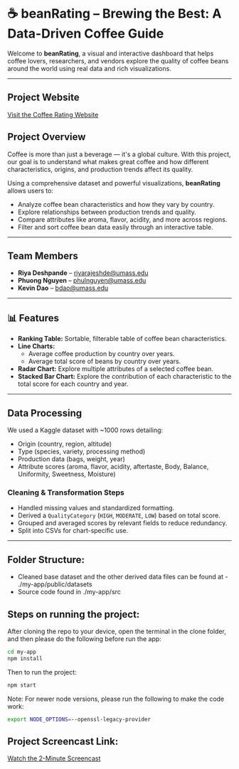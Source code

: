 # ☕ beanRating – Brewing the Best: A Data-Driven Coffee Guide

Welcome to **beanRating**, a visual and interactive dashboard that helps coffee lovers, researchers, and vendors explore the quality of coffee beans around the world using real data and rich visualizations.

---

## Project Website  
[Visit the Coffee Rating Website](https://cynic10.github.io/CS_571_beanRating/)

## Project Overview

Coffee is more than just a beverage — it's a global culture. With this project, our goal is to understand what makes great coffee and how different characteristics, origins, and production trends affect its quality.

Using a comprehensive dataset and powerful visualizations, **beanRating** allows users to:
- Analyze coffee bean characteristics and how they vary by country.
- Explore relationships between production trends and quality.
- Compare attributes like aroma, flavor, acidity, and more across regions.
- Filter and sort coffee bean data easily through an interactive table.

---

## Team Members

- **Riya Deshpande** – [riyarajeshde@umass.edu](mailto:riyarajeshde@umass.edu)
- **Phuong Nguyen** – [phulnguyen@umass.edu](mailto:phulnguyen@umass.edu)
- **Kevin Dao** – [bdao@umass.edu](mailto:bdao@umass.edu)

---

## 📊 Features

- **Ranking Table:** Sortable, filterable table of coffee bean characteristics.
- **Line Charts:** 
  - Average coffee production by country over years.
  - Average total score of beans by country over years.
- **Radar Chart:**  Explore multiple attributes of a selected coffee bean.
- **Stacked Bar Chart:** Explore the contribution of each characteristic to the total score for each country and year.

---

## Data Processing

We used a Kaggle dataset with ~1000 rows detailing:
- Origin (country, region, altitude)
- Type (species, variety, processing method)
- Production data (bags, weight, year)
- Attribute scores (aroma, flavor, acidity, aftertaste, Body, Balance, Uniformity, Sweetness,	Moisture)

### Cleaning & Transformation Steps
- Handled missing values and standardized formatting.
- Derived a `QualityCategory` (`HIGH`, `MODERATE`, `LOW`) based on total score.
- Grouped and averaged scores by relevant fields to reduce redundancy.
- Split into CSVs for chart-specific use.

---

## Folder Structure:

- Cleaned base dataset and the other derived data files can be found at - ./my-app/public/datasets
- Source code found in ./my-app/src

## Steps on running the project:
After cloning the repo to your device, open the terminal in the clone folder, and then please do the following before run the app:
```bash
cd my-app
npm install
```
Then to run the project:
```bash
npm start
```

Note: For newer node versions, please run the following to make the code work:

```bash
export NODE_OPTIONS=--openssl-legacy-provider
```

## Project Screencast Link: 

[Watch the 2-Minute Screencast](https://www.youtube.com/watch?v=uo2VmsI0Cgw)
